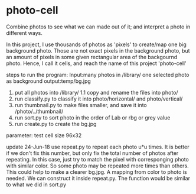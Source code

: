 # photo-cell
Combine photos to see what we can made out of it; and interpret a photo in different ways.

In this project, I use thousands of photos as 'pixels' to create/map one big background photo. Those are not exact pixels in the background photo, but an amount of pixels in some given rectangular area of the backgournd photo. Hence, I call it cells, and reach the name of this project 'photo-cell'



steps to run the program:
Input:many photos in /library/
	   one selected photo as background
output:temp/bg.jpg

1. put all photos into /library/
1.1 copy and rename the files into photo/
2. run classify.py to classify it into photo/horizontal/ and photo/vertical/
3. run thumbnail.py to make files smaller, and save it into /photo/../thumbnail/
4. run sort.py to sort photo in the order of Lab or rbg or grey value
5. run create.py to create the bg.jpg



parameter:
test cell size 96x32


update 24-Jun-18
use repeat.py to repeat each photo u*u times. It is better if we don't fix this number, but only fix the total number of photos after repeating. In this case, just try to match the pixel with corresponging photo with similar color. So some photo may be repeated more times than others. This could help to make a clearer bg.jpg.
A mapping from color to photo is needed. We can construct it inside repeat.py. The function would be similar to what we did in sort.py

